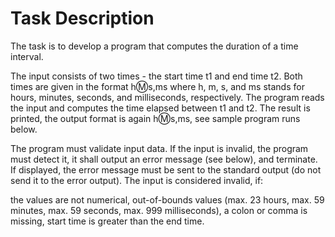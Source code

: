 # Task Description

The task is to develop a program that computes the duration of a time interval.

The input consists of two times - the start time t1 and end time t2. Both times are given in the format h:m:s,ms where h, m, s, and ms stands for hours, minutes, seconds, and milliseconds, respectively. The program reads the input and computes the time elapsed between t1 and t2. The result is printed, the output format is again h:m:s,ms, see sample program runs below.

The program must validate input data. If the input is invalid, the program must detect it, it shall output an error message (see below), and terminate. If displayed, the error message must be sent to the standard output (do not send it to the error output). The input is considered invalid, if:

the values are not numerical,
out-of-bounds values (max. 23 hours, max. 59 minutes, max. 59 seconds, max. 999 milliseconds),
a colon or comma is missing,
start time is greater than the end time.